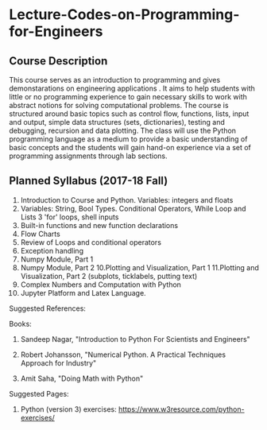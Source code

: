 # Lecture-Codes-on-Programming-for-Engineers

## Course Description

This course serves as an introduction to programming and gives demonstarations on engineering applications . It aims to help students with little or no programming experience to gain necessary skills to work with abstract notions for solving computational problems. The course is structured around basic topics such as control flow, functions, lists, input and output, simple data structures (sets, dictionaries), testing and debugging, recursion and data plotting. The class will use the Python programming language as a medium to provide a basic understanding of basic concepts and the students will gain hand-on experience via a set of programming assignments through lab sections.

## Planned Syllabus (2017-18 Fall)

1. Introduction to Course and Python. Variables: integers and floats
2. Variables: String, Bool Types. Conditional Operators, While Loop and Lists
3  'for' loops, shell inputs
4. Built-in functions and new function declarations
5. Flow Charts
6. Review of Loops and conditional operators
7. Exception handling
8. Numpy Module, Part 1
9. Numpy Module, Part 2
10.Plotting and Visualization, Part 1
11.Plotting and Visualization, Part 2 (subplots, ticklabels, putting text) 
12. Complex Numbers and Computation with Python
13. Jupyter Platform and Latex Language.



Suggested References:

Books:

1)  Sandeep Nagar, "Introduction to Python For Scientists and Engineers"

2)  Robert Johansson, "Numerical Python. A Practical Techniques Approach for Industry"

3) Amit Saha, "Doing Math with Python"

Suggested Pages:

1) Python (version 3) exercises: https://www.w3resource.com/python-exercises/




